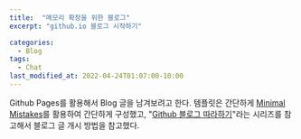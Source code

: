 ```yaml
---
title:  "메모리 확장을 위한 블로그"
excerpt: "github.io 블로그 시작하기"

categories:
  - Blog
tags:
  - Chat
last_modified_at: 2022-04-24T01:07:00-10:00
---
```


Github Pages를 활용해서 Blog 글을 남겨보려고 한다.
템플릿은 간단하게 [Minimal Mistakes](https://github.com/mmistakes/minimal-mistakes)를 활용하여 간단하게 구성했고,
"[Github 블로그 따라하기](https://devinlife.com/howto/)"라는 시리즈를 참고해서 블로그 글 개시 방법을 참고했다.
